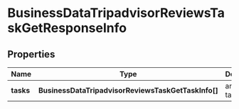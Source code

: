 # BusinessDataTripadvisorReviewsTaskGetResponseInfo

## Properties

| Name | Type | Description | Notes |
|------------ | ------------- | ------------- | -------------|
**tasks** | **BusinessDataTripadvisorReviewsTaskGetTaskInfo[]** | array of tasks |[optional]|